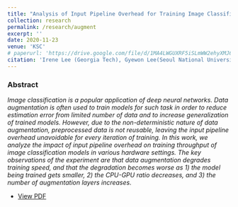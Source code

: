 ```yaml
---
title: "Analysis of Input Pipeline Overhead for Training Image Classifiers with Data Augmentation (KSC 2020)"
collection: research
permalink: /research/augment
excerpt: ''
date: 2020-11-23
venue: 'KSC'
# paperurl: 'https://drive.google.com/file/d/1MA4LWGUXRF5iSLmWW2ehyXMJ66W6x_hM/view?usp=sharing'
citation: 'Irene Lee (Georgia Tech), Gyewon Lee(Seoul National University), Byung-Gon Chun.'
---
```


### Abstract

*Image classification is a popular application of deep neural networks. Data augmentation is often used to train models for such task in order to reduce estimation error from limited number of data and to increase generalization of trained models. However, due to the non-deterministic nature of data augmentation, preprocessed data is not reusable, leaving the input pipeline overhead unavoidable for every iteration of training. In this work, we analyze the impact of input pipeline overhead on training throughput of image classification models in various hardware settings. The key observations of the experiment are that data augmentation degrades training speed, and that the degradation becomes worse as 1) the model being trained gets smaller, 2) the CPU-GPU ratio decreases, and 3) the number of augmentation layers increases.*

* [View PDF](http://irenelee5645.github.io/files/ksc.pdf)

